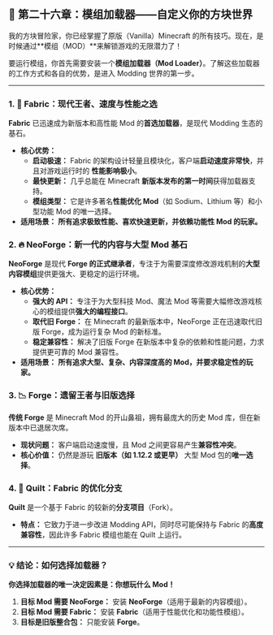 ## 🔧 第二十六章：模组加载器——自定义你的方块世界

我的方块冒险家，你已经掌握了原版（Vanilla）Minecraft 的所有技巧。现在，是时候通过**模组（MOD）**来解锁游戏的无限潜力了！

要运行模组，你首先需要安装一个**模组加载器（Mod Loader）**。了解这些加载器的工作方式和各自的优势，是进入 Modding 世界的第一步。

------



### 1. 🥇 Fabric：现代王者、速度与性能之选



**Fabric** 已迅速成为新版本和高性能 Mod 的**首选加载器**，是现代 Modding 生态的基石。

- **核心优势：**
  - **启动极速：** Fabric 的架构设计轻量且模块化，客户端**启动速度非常快**，并且对游戏运行时的 **性能影响极小**。
  - **最快更新：** 几乎总能在 Minecraft **新版本发布的第一时间**获得加载器支持。
  - **模组类型：** 它是许多著名**性能优化 Mod**（如 Sodium、Lithium 等）和小型功能 Mod 的唯一选择。
- **适用场景：** **所有追求极致性能、喜欢快速更新，并依赖功能性 Mod 的玩家。**



### 2. 🔥 NeoForge：新一代的内容与大型 Mod 基石



**NeoForge** 是现代 **Forge 的正式继承者**，专注于为需要深度修改游戏机制的**大型内容模组**提供更强大、更稳定的运行环境。

- **核心优势：**
  - **强大的 API：** 专注于为大型科技 Mod、魔法 Mod 等需要大幅修改游戏核心的模组提供**强大的编程接口**。
  - **取代旧 Forge：** 在 Minecraft 的最新版本中，NeoForge 正在迅速取代旧版 Forge，成为运行复杂 Mod 的新标准。
  - **稳定兼容性：** 解决了旧版 Forge 在新版本中复杂的依赖和性能问题，力求提供更可靠的 Mod 兼容性。
- **适用场景：** **所有追求大型、复杂、内容深度高的 Mod，并要求稳定性的玩家。**



### 3. 📉 Forge：遗留王者与旧版选择



**传统 Forge** 是 Minecraft Mod 的开山鼻祖，拥有最庞大的历史 Mod 库，但在新版本中已退居次席。

- **现状问题：** 客户端启动速度慢，且 Mod 之间更容易产生**兼容性冲突**。
- **核心价值：** 仍然是游玩 **旧版本（如 1.12.2 或更早）** 大型 Mod 包的**唯一选择**。



### 4. 🧪 Quilt：Fabric 的优化分支



**Quilt** 是一个基于 Fabric 的较新的**分支项目**（Fork）。

- **特点：** 它致力于进一步改进 Modding API，同时尽可能保持与 Fabric 的**高度兼容性**，因此许多 Fabric 模组也能在 Quilt 上运行。

------



### 💡 结论：如何选择加载器？

**你选择加载器的唯一决定因素是：你想玩什么 Mod！**

1. **目标 Mod 需要 NeoForge：** 安装 **NeoForge**（适用于最新的内容模组）。
2. **目标 Mod 需要 Fabric：** 安装 **Fabric**（适用于性能优化和功能性模组）。
3. **目标是旧版整合包：** 只能安装 **Forge**。